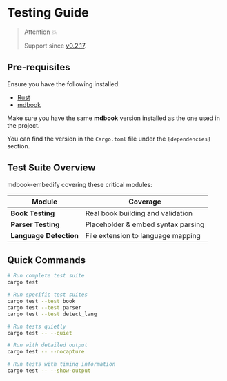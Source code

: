 # Testing Guide

> Attention 💥
>
> Support since [v0.2.17](https://github.com/MR-Addict/mdbook-embedify/releases/tag/0.2.17).

## Pre-requisites

Ensure you have the following installed:

- [Rust](https://www.rust-lang.org)
- [mdbook](https://rust-lang.github.io/mdBook)

Make sure you have the same **mdbook** version installed as the one used in the project.

You can find the version in the `Cargo.toml` file under the `[dependencies]` section.

## Test Suite Overview

mdbook-embedify covering these critical modules:

| Module                 | Coverage                           |
| ---------------------- | ---------------------------------- |
| **Book Testing**       | Real book building and validation  |
| **Parser Testing**     | Placeholder & embed syntax parsing |
| **Language Detection** | File extension to language mapping |

## Quick Commands

```bash
# Run complete test suite
cargo test

# Run specific test suites
cargo test --test book
cargo test --test parser
cargo test --test detect_lang

# Run tests quietly
cargo test -- --quiet

# Run with detailed output
cargo test -- --nocapture

# Run tests with timing information
cargo test -- --show-output
```
